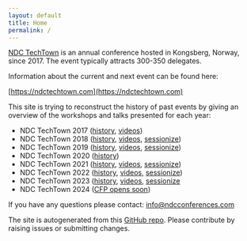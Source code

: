 ```yaml
---
layout: default
title: Home
permalink: /
---
```


[NDC TechTown](https://ndctechtown.com) is an annual conference hosted in Kongsberg, Norway, since 2017. 
The event typically attracts 300-350 delegates.

Information about the current and next event can be found here:

  [https://ndctechtown.com](https://ndctechtown.com)

This site is trying to reconstruct the history of past events by giving an overview of the workshops and talks presented for each year:

- NDC TechTown 2017 ([history](./2017), [videos](https://www.youtube.com/playlist?list=PL03Lrmd9CiGeHIW7_TieRy3NZ9iHMEsUR))
- NDC TechTown 2018 ([history](./2018), [videos](https://www.youtube.com/playlist?list=PL03Lrmd9CiGdRHryVZBFFu6abvg-HJMmh), [sessionize](https://ndc-techtown-2018.sessionize.com/))
- NDC TechTown 2019 ([history](./2019), [videos](https://www.youtube.com/playlist?list=PL03Lrmd9CiGfJvVkPfPA8GSzFrz3bugmY), [sessionize](https://ndc-techtown-2019.sessionize.com/))
- NDC TechTown 2020 ([history](./2020)) 
- NDC TechTown 2021 ([history](./2021), [videos](https://www.youtube.com/playlist?list=PL03Lrmd9CiGenQiEJRS6JIWOb8tat-8NW), [sessionize](https://ndc-techtown-2021.sessionize.com/))
- NDC TechTown 2022 ([history](./2022), [videos](https://www.youtube.com/playlist?list=PL03Lrmd9CiGcmbQIzvAymHzNbRCnNe47e), [sessionize](https://ndc-techtown-2022.sessionize.com/))
- NDC TechTown 2023 ([history](./2023), [videos](https://www.youtube.com/playlist?list=PL03Lrmd9CiGdBvVUXpZCKK88-Vpd5VwEo), [sessionize](https://ndc-techtown-2023.sessionize.com/)
- NDC TechTown 2024 ([CFP opens soon](https://ndctechtown.com))

If you have any questions please contact: [info@ndcconferences.com](info@ndcconferences.com)

The site is autogenerated from this [GitHub repo](https://github.com/olvemaudal/ndctechtownhistory).
Please contribute by raising issues or submitting changes.
